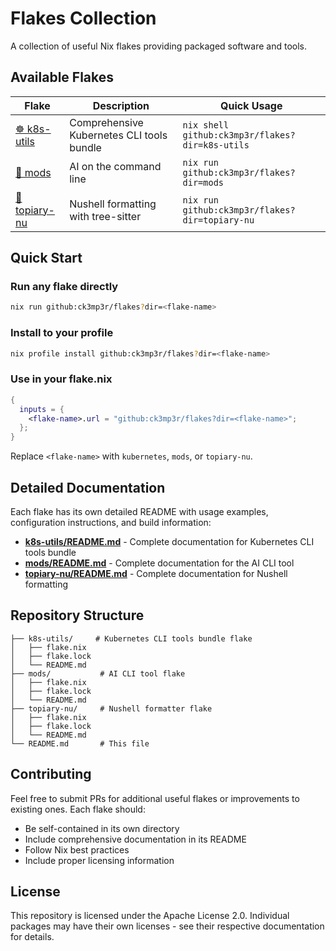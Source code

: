 # Flakes Collection

A collection of useful Nix flakes providing packaged software and tools.

## Available Flakes

| Flake | Description | Quick Usage |
|-------|-------------|-------------|
| [☸️ k8s-utils](./k8s-utils/) | Comprehensive Kubernetes CLI tools bundle | `nix shell github:ck3mp3r/flakes?dir=k8s-utils` |
| [🤖 mods](./mods/) | AI on the command line | `nix run github:ck3mp3r/flakes?dir=mods` |
| [🌳 topiary-nu](./topiary-nu/) | Nushell formatting with tree-sitter | `nix run github:ck3mp3r/flakes?dir=topiary-nu` |

## Quick Start

### Run any flake directly
```bash
nix run github:ck3mp3r/flakes?dir=<flake-name>
```

### Install to your profile
```bash
nix profile install github:ck3mp3r/flakes?dir=<flake-name>
```

### Use in your flake.nix
```nix
{
  inputs = {
    <flake-name>.url = "github:ck3mp3r/flakes?dir=<flake-name>";
  };
}
```

Replace `<flake-name>` with `kubernetes`, `mods`, or `topiary-nu`.

## Detailed Documentation

Each flake has its own detailed README with usage examples, configuration instructions, and build information:

- **[k8s-utils/README.md](./k8s-utils/README.md)** - Complete documentation for Kubernetes CLI tools bundle
- **[mods/README.md](./mods/README.md)** - Complete documentation for the AI CLI tool
- **[topiary-nu/README.md](./topiary-nu/README.md)** - Complete documentation for Nushell formatting

## Repository Structure

```
├── k8s-utils/     # Kubernetes CLI tools bundle flake
│   ├── flake.nix
│   ├── flake.lock
│   └── README.md
├── mods/           # AI CLI tool flake
│   ├── flake.nix
│   ├── flake.lock
│   └── README.md
├── topiary-nu/     # Nushell formatter flake  
│   ├── flake.nix
│   ├── flake.lock
│   └── README.md
└── README.md       # This file
```

## Contributing

Feel free to submit PRs for additional useful flakes or improvements to existing ones. Each flake should:

- Be self-contained in its own directory
- Include comprehensive documentation in its README
- Follow Nix best practices
- Include proper licensing information

## License

This repository is licensed under the Apache License 2.0. Individual packages may have their own licenses - see their respective documentation for details.
